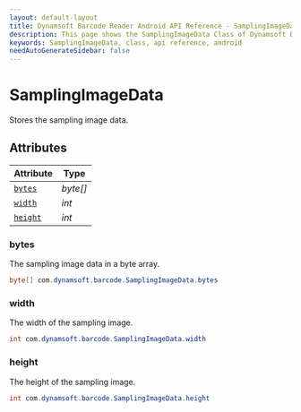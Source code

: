 ```yaml
---
layout: default-layout
title: Dynamsoft Barcode Reader Android API Reference - SamplingImageData Class
description: This page shows the SamplingImageData Class of Dynamsoft Barcode Reader for Android SDK.
keywords: SamplingImageData, class, api reference, android
needAutoGenerateSidebar: false
---
```



# SamplingImageData

Stores the sampling image data.

## Attributes
  
| Attribute | Type |
|---------- | ---- |
| [`bytes`](#bytes) | *byte\[\]* |
| [`width`](#width) | *int* |
| [`height`](#height) | *int* |

### bytes

The sampling image data in a byte array.

```java
byte[] com.dynamsoft.barcode.SamplingImageData.bytes
```

### width

The width of the sampling image.

```java
int com.dynamsoft.barcode.SamplingImageData.width
```

### height

The height of the sampling image.

```java
int com.dynamsoft.barcode.SamplingImageData.height
```
